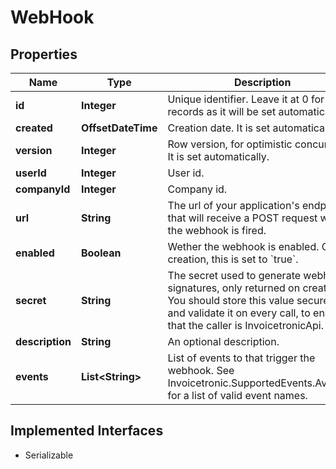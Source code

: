 

# WebHook


## Properties

| Name | Type | Description | Notes |
|------------ | ------------- | ------------- | -------------|
|**id** | **Integer** | Unique identifier. Leave it at 0 for new records as it will be set automatically. |  [optional] |
|**created** | **OffsetDateTime** | Creation date. It is set automatically. |  [optional] |
|**version** | **Integer** | Row version, for optimistic concurrency. It is set automatically. |  [optional] |
|**userId** | **Integer** | User id. |  [optional] |
|**companyId** | **Integer** | Company id. |  [optional] |
|**url** | **String** | The url of your application&#39;s endpoint that will receive a POST request when the webhook is fired. |  [optional] |
|**enabled** | **Boolean** | Wether the webhook is enabled. On creation, this is set to &#x60;true&#x60;. |  [optional] |
|**secret** | **String** | The secret used to generate webhook signatures, only returned on creation. You should store this value securely and validate it on every call, to ensure that the caller is InvoicetronicApi. |  [optional] |
|**description** | **String** | An optional description. |  [optional] |
|**events** | **List&lt;String&gt;** | List of events to that trigger the webhook.  See Invoicetronic.SupportedEvents.Available for a list of valid event names. |  [optional] |


## Implemented Interfaces

* Serializable


